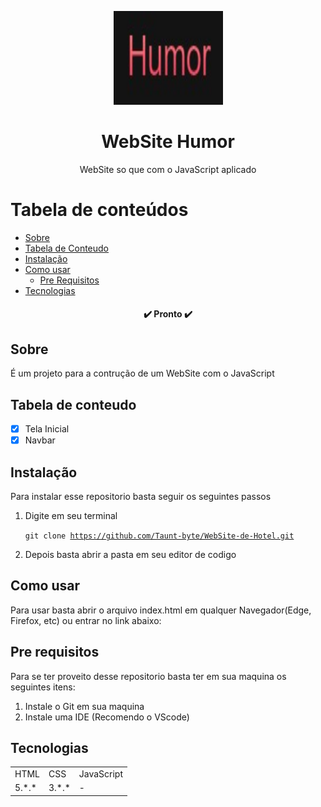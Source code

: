 <p align="center">
  <a href="https://unform.dev">
    <img src="img/Logo.png" height="150" width="175" alt="Unform" />
  </a>
</p>
<h1 align="center">WebSite Humor</h1> 

<p align="center">WebSite so que com o JavaScript aplicado</p>

Tabela de conteúdos
=================
<!--ts-->
   * [Sobre](#Sobre)
   * [Tabela de Conteudo](#tabela-de-conteudo)
   * [Instalação](#instalacao)
   * [Como usar](#como-usar)
      * [Pre Requisitos](#pre-requisitos)
   * [Tecnologias](#tecnologias)
<!--te-->

<h4 align="center"> 
	✔️  Pronto  ✔️
</h4>

## Sobre

 É um projeto para a contrução de um WebSite com o JavaScript

## Tabela de conteudo

- [x] Tela Inicial
- [x] Navbar

## Instalação

 Para instalar esse repositorio basta seguir os seguintes passos

1) Digite em seu terminal 
   
   <code>git clone https://github.com/Taunt-byte/WebSite-de-Hotel.git</code>

2) Depois basta abrir a pasta em seu editor de codigo

## Como usar

 Para usar basta abrir o arquivo index.html em qualquer Navegador(Edge, Firefox, etc)
 ou entrar no link abaixo:
## Pre requisitos

Para se ter proveito desse repositorio basta ter em sua maquina os seguintes itens: 
 
1) Instale o Git em sua maquina 
2) Instale uma IDE (Recomendo o VScode)  

## Tecnologias

 <table>
    <tr>
    <td>HTML</td>
    <td>CSS</td>
    <td>JavaScript</td>
    </tr>
    <tr>
    <td>5.*.*</td>
    <td>3.*.*</td>
    <td>-</td>
    </tr>
</table>

